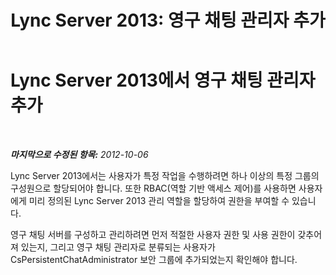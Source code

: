 ﻿---
title: 'Lync Server 2013: 영구 채팅 관리자 추가'
TOCTitle: 영구 채팅 관리자 추가
ms:assetid: c107eb20-4e58-4463-b4f9-63fb5b1d9534
ms:mtpsurl: https://technet.microsoft.com/ko-kr/library/JJ205230(v=OCS.15)
ms:contentKeyID: 49304915
ms.date: 08/24/2015
mtps_version: v=OCS.15
ms.translationtype: HT
---

# Lync Server 2013에서 영구 채팅 관리자 추가

 

_**마지막으로 수정된 항목:** 2012-10-06_

Lync Server 2013에서는 사용자가 특정 작업을 수행하려면 하나 이상의 특정 그룹의 구성원으로 할당되어야 합니다. 또한 RBAC(역할 기반 액세스 제어)를 사용하면 사용자에게 미리 정의된 Lync Server 2013 관리 역할을 할당하여 권한을 부여할 수 있습니다.

영구 채팅 서버를 구성하고 관리하려면 먼저 적절한 사용자 권한 및 사용 권한이 갖추어져 있는지, 그리고 영구 채팅 관리자로 분류되는 사용자가 CsPersistentChatAdministrator 보안 그룹에 추가되었는지 확인해야 합니다.

